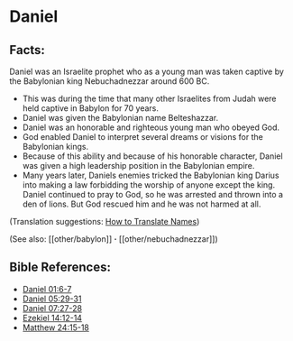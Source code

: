 # Daniel #

## Facts: ##

Daniel was an Israelite prophet who as a young man was taken captive by the Babylonian king Nebuchadnezzar around 600 BC.

* This was during the time that many other Israelites from Judah were held captive in Babylon for 70 years.
* Daniel was given the Babylonian name Belteshazzar.
* Daniel was an honorable and righteous young man who obeyed God.
* God enabled Daniel to interpret several dreams or visions for the Babylonian kings.
* Because of this ability and because of his honorable character, Daniel was given a high leadership position in the Babylonian empire.
* Many years later, Daniels enemies tricked the Babylonian king Darius into making a law forbidding the worship of anyone except the king. Daniel continued to pray to God, so he was arrested and thrown into a den of lions. But God rescued him and he was not harmed at all.

(Translation suggestions: [How to Translate Names](en/ta-vol1/translate/man/translate-names))

(See also: [[other/babylon]] **·** [[other/nebuchadnezzar]])

## Bible References: ##

* [Daniel 01:6-7](en/tn/dan/help/01/06)
* [Daniel 05:29-31](en/tn/dan/help/05/29)
* [Daniel 07:27-28](en/tn/dan/help/07/27)
* [Ezekiel 14:12-14](en/tn/ezk/help/14/12)
* [Matthew 24:15-18](en/tn/mat/help/24/15)